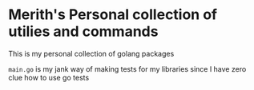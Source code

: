 # Merith's Personal collection of utilies and commands

This is my personal collection of golang packages 

`main.go` is my jank way of making tests for my libraries since I have zero clue how to use go tests